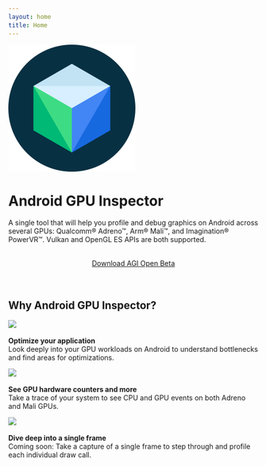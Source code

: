 ```yaml
---
layout: home
title: Home
---
```


<div class="row">
  <div class="col2-r">
    <img class="centered" src="https://raw.githubusercontent.com/google/agi/master/tools/logo/logo.svg?sanitize=true" width="256" height="256"/>
  </div>

  <div class="col2-l">
    <h1>Android GPU Inspector</h1>
    <p>A single tool that will help you profile and debug graphics on Android across several GPUs: Qualcomm® Adreno™, Arm® Mali™, and Imagination® PowerVR™. Vulkan and OpenGL ES APIs are both supported.</p>
    <br/>
    <div style="text-align: center;">
      <a class="home-signup" href="https://github.com/google/agi/releases/latest">Download AGI Open Beta</a>
    </div>
  </div>
</div>

<br/>
<br/>

<h2>Why Android GPU Inspector?</h2>

<div class="row">
  <div class="col3-l">
    <a class="preview" href="{{site.baseurl}}/images/optimization.png">
      <img class="centered" src="{{site.baseurl}}/images/optimization.png" width="256">
    </a>
    <p class="larger">
      <b>Optimize your application</b><br/>
      Look deeply into your GPU workloads on Android to understand bottlenecks and find areas for optimizations.
    </p>
  </div>
  <div class="col3-m">
    <a class="preview" href="{{site.baseurl}}/images/gpu_activity.png">
      <img class="centered" src="{{site.baseurl}}/images/gpu_activity.png" width="256">
    </a>
    <p class="larger">
      <b>See GPU hardware counters and more</b><br/>
      Take a trace of your system to see CPU and GPU events on both Adreno and Mali GPUs.
    </p>
  </div>
  <div class="col3-r">
    <a class="preview" href="{{site.baseurl}}/images/frame_debug.gif">
      <img class="centered" src="{{site.baseurl}}/images/frame_debug.gif" width="256">
    </a>
    <p class="larger">
      <b>Dive deep into a single frame</b><br/>
      Coming soon: Take a capture of a single frame to step through and profile each individual draw call. 
    </p>
  </div>
</div>
